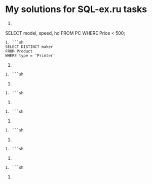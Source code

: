 # My solutions for SQL-ex.ru tasks
1. ```sh
SELECT model, speed, hd
FROM PC
WHERE Price < 500;
```
1. ```sh
SELECT DISTINCT maker
FROM Product
WHERE type = 'Printer'
```
1. ```sh

```
1. ```sh

```
1. ```sh

```
1. ```sh

```
1. ```sh

```
1. ```sh

```
1. ```sh

```
1. ```sh

```
1. ```sh

```
1. ```sh

```
1. ```sh

```
1. ```sh

```
1. ```sh

```
